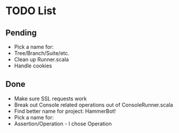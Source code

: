 # TODO List #

## Pending ##

 * Pick a name for:
  * Tree/Branch/Suite/etc.
 * Clean up Runner.scala
 * Handle cookies

## Done ##

 * Make sure SSL requests work
 * Break out Console related operations out of ConsoleRunner.scala
 * Find better name for project: HammerBot!
 * Pick a name for:
  * Assertion/Operation - I chose Operation
